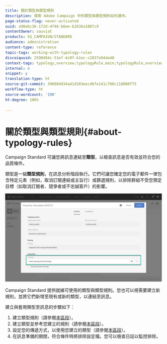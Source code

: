 ```yaml
---
title: 關於類型與類型規則
description: 探索 Adobe Campaign 中的類型與類型規則如何運作。
page-status-flag: never-activated
uuid: a98ebc36-172d-4f46-b6ee-b2636a1007c9
contentOwner: sauviat
products: SG_CAMPAIGN/STANDARD
audience: administration
content-type: reference
topic-tags: working-with-typology-rules
discoiquuid: 2590d94c-51ef-4c0f-b1ec-c2837e94da40
context-tags: typology,overview;typologyRule,main;typologyRule,overview
internal: n
snippet: y
translation-type: ht
source-git-commit: 396084934a41d103eecd6fe141c700c118000f75
workflow-type: ht
source-wordcount: '190'
ht-degree: 100%

---
```



# 關於類型與類型規則{#about-typology-rules}

Campaign Standard 可讓您將訊息連結至&#x200B;**類型**，以檢查訊息是否有效並符合您的品質條件。

類型是一組&#x200B;**類型規則**，在訊息分析階段執行。它們可讓您確定您的電子郵件一律包含特定元素（例如，取消訂閱連結或主旨行）或篩選規則，以排除群組不受您預定目標（如取消訂閱者、競爭者或不忠誠客戶）的影響。

![](assets/typology_messagelink.png)

Campaign Standard 提供就緒可使用的類型與類型規則。您也可以視需要建立新規則，並將它們新增至現有或新的類型，以連結至訊息。

建立與套用類型至訊息的步驟如下：

1. 建立類型規則（請參閱[本區段](../../sending/using/managing-typology-rules.md#creating-a-typology-rule)）。
1. 建立類型並參考您建立的規則（請參閱[本區段](../../sending/using/managing-typologies.md#creating-a-typology)）。
1. 設定您的傳遞方式，以使用您建立的類型（請參閱[本區段](../../sending/using/managing-typologies.md#applying-typologies-to-messages)）。
1. 在訊息準備的期間，符合條件時將排除設定檔。您可以檢查日誌以監控排除。
